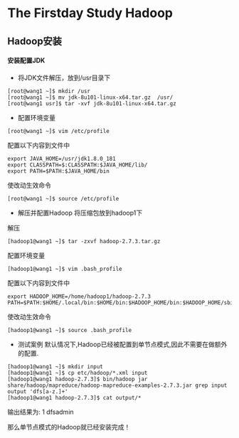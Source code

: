 ﻿# The Firstday Study Hadoop
## Hadoop安装
#### 安装配置JDK
- 将JDK文件解压，放到/usr目录下
```
[root@wang1 ~]$ mkdir /usr
[root@wang1 ~]$ mv jdk-8u101-linux-x64.tar.gz  /usr/
[root@wang1 usr]$ tar -xvf jdk-8u101-linux-x64.tar.gz
```

- 配置环境变量

```
[root@wang1 ~]$ vim /etc/profile
```

配置以下内容到文件中

```
export JAVA_HOME=/usr/jdk1.8.0_181
export CLASSPATH=$:CLASSPATH:$JAVA_HOME/lib/
export PATH=$PATH:$JAVA_HOME/bin
```

使改动生效命令

```
[root@wang1 ~]$ source /etc/profile
```

- 解压并配置Hadoop
将压缩包放到hadoop1下

解压

```
[hadoop1@wang1 ~]$ tar -zxvf hadoop-2.7.3.tar.gz
```

配置环境变量

```
[hadoop1@wang1 ~]$ vim .bash_profile
```

配置以下内容到文件中

```
export HADOOP_HOME=/home/hadoop1/hadoop-2.7.3
PATH=$PATH:$HOME/.local/bin:$HOME/bin:$HADOOP_HOME/bin:$HADOOP_HOME/sbin
```

使改动生效命令

```
[hadoop1@wang1 ~]$ source .bash_profile 
```


- 测试案例
默认情况下,Hadoop已经被配置到单节点模式,因此不需要在做额外的配置.

```
[hadoop1@wang1 ~]$ mkdir input  
[hadoop1@wang1 ~]$ cp etc/hadoop/*.xml input  
[hadoop1@wang1 hadoop-2.7.3]$ bin/hadoop jar share/hadoop/mapreduce/hadoop-mapreduce-examples-2.7.3.jar grep input output 'dfs[a-z.]+'  
[hadoop1@wang1 hadoop-2.7.3]$ cat output/*
```

输出结果为:
1	dfsadmin

那么单节点模式的Hadoop就已经安装完成！